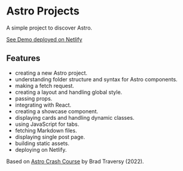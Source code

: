 # Astro Projects

A simple project to discover Astro.

[See Demo deployed on Netlify](https://astro-blog-project.netlify.app/)

## Features

- creating a new Astro project.
- understanding folder structure and syntax for Astro components.
- making a fetch request.
- creating a layout and handling global style.
- passing props.
- integrating with React.
- creating a showcase component.
- displaying cards and handling dynamic classes.
- using JavaScript for tabs.
- fetching Markdown files.
- displaying single post page.
- building static assets.
- deploying on Netlify.

Based on [Astro Crash Course](https://www.youtube.com/watch?v=Oi9z5gfIHJs/) by Brad Traversy (2022).
